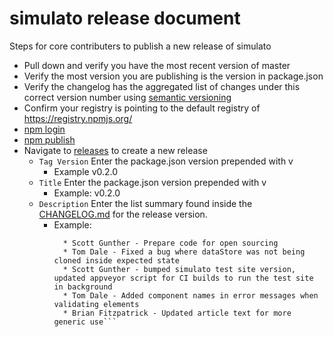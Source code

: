 # simulato release document

Steps for core contributers to publish a new release of simulato

* Pull down and verify you have the most recent version of master
* Verify the most version you are publishing is the version in package.json
* Verify the changelog has the aggregated list of changes under this correct version number using [semantic versioning](https://semver.org/)
* Confirm your registry is pointing to the default registry of https://registry.npmjs.org/
* [npm login](https://docs.npmjs.com/cli/adduser)
* [npm publish](https://docs.npmjs.com/cli/publish)
* Navigate to [releases](https://github.com/GannettDigital/simulato/releases) to create a new release
  * `Tag Version` Enter the package.json version prepended with v
    * Example v0.2.0
  * `Title` Enter the package.json version prepended with v
    * Example: v0.2.0
  * `Description` Enter the list summary found inside the [CHANGELOG.md](CHAGELOG.md) for the release version.
    * Example:
      ```
        * Scott Gunther - Prepare code for open sourcing
        * Tom Dale - Fixed a bug where dataStore was not being cloned inside expected state
        * Scott Gunther - bumped simulato test site version, updated appveyor script for CI builds to run the test site in background
        * Tom Dale - Added component names in error messages when validating elements
        * Brian Fitzpatrick - Updated article text for more generic use```